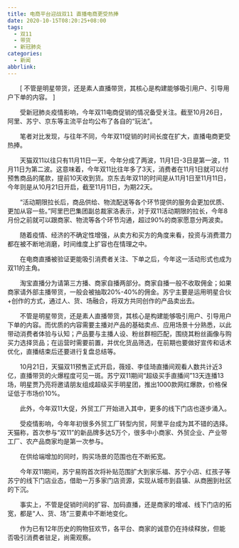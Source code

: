 ```yaml
---
title: 电商平台迎战双11 直播电商更受热捧
date: 2020-10-15T08:20:25+08:00
tags:
  - 双11
  - 带货
  - 新冠肺炎
categories:
  - 新闻
abbrlink:
---
```


　　[ 不管是明星带货，还是素人直播带货，其核心是构建能够吸引用户、引导用户下单的内容。 ]

　　受新冠肺炎疫情影响，今年双11电商促销的情况备受关注。截至10月26日，阿里、苏宁、京东等主流平台均公布了各自的“玩法”。

　　笔者对比发现，与往年不同，今年双11促销的时间长度在扩大，直播电商更受热捧。

　　天猫双11以往只有11月11日一天，今年分成了两波，11月1日-3日是第一波，11月11日为第二波。这意味着，今年双11比往年多了3天，消费者在11月1日就可以付预售商品的尾款，提前10天收到货。京东去年双11的时间是从11月1日至11月11日，今年则是从10月21日开启，截至11月11日，为期22天。

　　“活动期限拉长后，商品供给、物流配送等各个环节提供的服务会更加优质、更加从容一些。”阿里巴巴集团副总裁家洛表示，对于双11活动期限的拉长，今年8月份之前就可以跟商家、物流等各个环节沟通，超过90%的商家愿意分两波卖。

　　随着疫情、经济的不确定性增强，从卖方和买方的角度来看，投资与消费潜力都在被不断地消磨，时间维度上扩容也在情理之中。

　　在电商直播被验证更能吸引消费者关注、下单之后，今年这一活动形式也成为双11的主角。

　　淘宝直播分为请第三方播、商家自播两部分。商家自播一般不收取佣金；如果商家请外部主播带货，一般会被抽取20%-40%的佣金。苏宁主要是运用明星合伙+创作的方式，通过人、货、场融合，将双方共同创作的产品卖出去。

　　不管是明星带货，还是素人直播带货，其核心是构建能够吸引用户、引导用户下单的内容。而优质的内容需要主播对产品的基础卖点、应用场景十分熟悉，以此带动消费者体验与认知；产品要与主播人设、粉丝群相匹配，围绕其粉丝画像与购买力选择货品；在运营时需要前置，并优化货品筛选，在前期也要做好宣传和话术优化，直播结束后还要进行复盘总结等。

　　10月21日，天猫双11预售正式开启，薇娅、李佳琦直播间观看人数共计近3亿，直播带货的火爆程度可见一斑。苏宁双11期间“超级买手直播间”13天连播13场，明星贾乃亮将邀请朋友组成超级买手明星团，推出1000款网红爆款，价格保证低于市场价10%。

　　此外，今年双11大促，外贸工厂开始进入其中，更多的线下门店也逐步涌入。

　　受疫情影响，今年年初很多外贸工厂转型内贸，阿里平台成为其不错的选择。天猫称，首次参与“双11”的新品牌多达5万个，很多中小商家、外贸企业、产业带工厂、农产品商家均是第一次参与。

　　在供给端增加的同时，购买场景的范围也在不断拓宽。

　　今年双11期间，苏宁易购首次将补贴范围扩大到家乐福、苏宁小店、红孩子等苏宁的线下门店业态，借助一万多家门店资源，实现从城市到县镇、从商圈到社区的下沉。

　　事实上，不管是促销时间的扩容、加码直播，还是商家的增减、线下门店的拓宽，都是“人、货、场”三要素中不断地变化。

　　作为已有12年历史的购物狂欢节，各平台、商家的诚意仍在持续释放，但能否吸引消费者驻足，尚需观察。